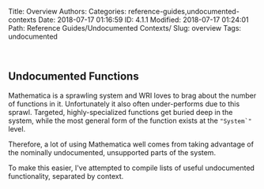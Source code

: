 Title: Overview
Authors: 
Categories: reference-guides,undocumented-contexts
Date: 2018-07-17 01:16:59
ID: 4.1.1
Modified: 2018-07-17 01:24:01
Path: Reference Guides/Undocumented Contexts/
Slug: overview
Tags: undocumented

<a id="undocumented-functions" style="width:0;height:0;margin:0;padding:0;">&zwnj;</a>

## Undocumented Functions

Mathematica is a sprawling system and WRI loves to brag about the number of functions in it. Unfortunately it also often under-performs due to this sprawl. Targeted, highly-specialized functions get buried deep in the system, while the most general form of the function exists at the  ```"System`"```  level.

Therefore, a lot of using Mathematica well comes from taking advantage of the nominally undocumented, unsupported parts of the system. 

To make this easier, I've attempted to compile lists of useful undocumented functionality, separated by context.